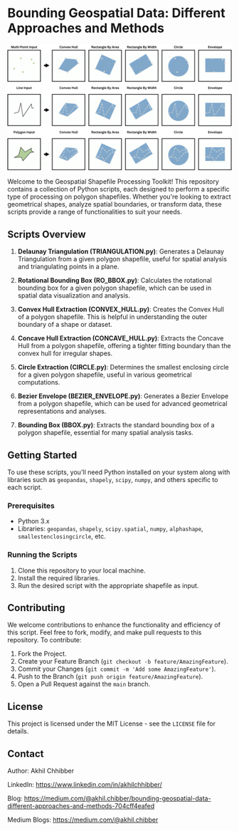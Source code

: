 # Bounding Geospatial Data: Different Approaches and Methods
<p align="center">
  <img src="https://github.com/akhilchibber/Bounding-Geospatial-Data/blob/main/Bounding-Geospatial-Data.png?raw=true" alt="earthml Logo">
</p>

Welcome to the Geospatial Shapefile Processing Toolkit! This repository contains a collection of Python scripts, each designed to perform a specific type of processing on polygon shapefiles. Whether you're looking to extract geometrical shapes, analyze spatial boundaries, or transform data, these scripts provide a range of functionalities to suit your needs.

## Scripts Overview

1. **Delaunay Triangulation (TRIANGULATION.py)**: Generates a Delaunay Triangulation from a given polygon shapefile, useful for spatial analysis and triangulating points in a plane.

2. **Rotational Bounding Box (RO_BBOX.py)**: Calculates the rotational bounding box for a given polygon shapefile, which can be used in spatial data visualization and analysis.

3. **Convex Hull Extraction (CONVEX_HULL.py)**: Creates the Convex Hull of a polygon shapefile. This is helpful in understanding the outer boundary of a shape or dataset.

4. **Concave Hull Extraction (CONCAVE_HULL.py)**: Extracts the Concave Hull from a polygon shapefile, offering a tighter fitting boundary than the convex hull for irregular shapes.

5. **Circle Extraction (CIRCLE.py)**: Determines the smallest enclosing circle for a given polygon shapefile, useful in various geometrical computations.

6. **Bezier Envelope (BEZIER_ENVELOPE.py)**: Generates a Bezier Envelope from a polygon shapefile, which can be used for advanced geometrical representations and analyses.

7. **Bounding Box (BBOX.py)**: Extracts the standard bounding box of a polygon shapefile, essential for many spatial analysis tasks.

## Getting Started

To use these scripts, you'll need Python installed on your system along with libraries such as `geopandas`, `shapely`, `scipy`, `numpy`, and others specific to each script.

### Prerequisites

- Python 3.x
- Libraries: `geopandas`, `shapely`, `scipy.spatial`, `numpy`, `alphashape`, `smallestenclosingcircle`, etc.

### Running the Scripts

1. Clone this repository to your local machine.
2. Install the required libraries.
3. Run the desired script with the appropriate shapefile as input.

## Contributing

We welcome contributions to enhance the functionality and efficiency of this script. Feel free to fork, modify, and make pull requests to this repository. To contribute:

1. Fork the Project.
2. Create your Feature Branch (`git checkout -b feature/AmazingFeature`).
3. Commit your Changes (`git commit -m 'Add some AmazingFeature'`).
4. Push to the Branch (`git push origin feature/AmazingFeature`).
5. Open a Pull Request against the `main` branch.

## License

This project is licensed under the MIT License - see the `LICENSE` file for details.

## Contact

Author: Akhil Chhibber

LinkedIn: https://www.linkedin.com/in/akhilchhibber/

Blog: https://medium.com/@akhil.chibber/bounding-geospatial-data-different-approaches-and-methods-704cff4eafed

Medium Blogs: https://medium.com/@akhil.chibber
